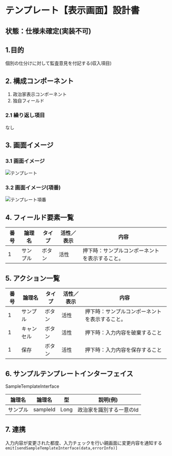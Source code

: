 ﻿# テンプレート【表示画面】設計書

## 状態：仕様未確定(実装不可)

## 1.目的

個別の仕分けに対して監査意見を付記する(収入項目)

## 2. 構成コンポーネント

1. 政治家表示コンポーネント
2. 独自フィールド

### 2.1 繰り返し項目

なし

## 3. 画面イメージ

### 3.1 画面イメージ

![テンプレート](image/テンプレート.drawio.png)

### 3.2 画面イメージ(項番)

![テンプレート項番](image/テンプレート項番.drawio.png)

## 4. フィールド要素一覧

| 番号 |  論理名  | タイプ | 活性／表示 |                      内容                      |
| ---- | -------- | ------ | ---------- | ---------------------------------------------- |
| 1    | サンプル | ボタン | 活性       | 押下時：サンプルコンポーネントを表示すること。 |

## 5. アクション一覧

| 番号 |   論理名   | タイプ | 活性／表示 |                      内容                      |
| ---- | ---------- | ------ | ---------- | ---------------------------------------------- |
| 1    | サンプル   | ボタン | 活性       | 押下時：サンプルコンポーネントを表示すること。 |
| 1    | キャンセル | ボタン | 活性       | 押下時：入力内容を破棄すること                 |
| 1    | 保存       | ボタン | 活性       | 押下時：入力内容を保存すること                 |

## 6. サンプルテンプレートインターフェイス

SampleTemplateInterface

 |  論理名  |  論理名  |  型  |         説明(例)         |
 | -------- | -------- | ---- | ------------------------ |
 | サンプル | sampleId | Long | 政治家を識別する一意のId |

## 7. 連携

入力内容が変更された都度、入力チェックを行い親画面に変更内容を通知する`emit[sendSampleTemplateInterface(data,errorInfo)]`
